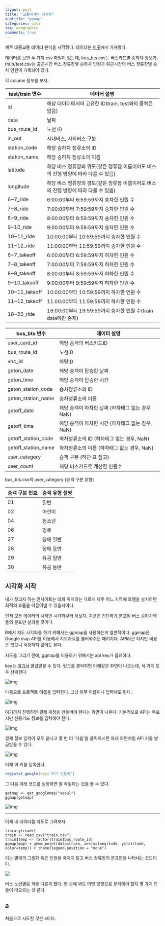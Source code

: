 ```yaml
---
layout: post
title: "교통데이터 시각화"
subtitle: "ggmap"
categories: data
tag: geographic
comments: true
---
```


제주 대중교통 데이터 분석을 시작했다. 데이터는 [이곳](<https://dacon.io/cpt13>)에서 가져왔다.

데이터를 보면 두 가지 csv 파일이 있는데, bus_bts.csv는 버스카드별 승하차 정보가, train/test.csv는 출근시간 버스 정류장별 승하차 인원과 퇴근시간의 버스 정류장별 승차 인원이 기록되어 있다.

각 column 정보를 보자.

| test/train 변수 | 데이터 설명                                                  |
| --------------- | ------------------------------------------------------------ |
| id              | 해당 데이터에서의 고유한 ID(train, test와의 중복은 없음)     |
| data            | 날짜                                                         |
| bus_route_id    | 노선 ID                                                      |
| in_out          | 시내버스, 시외버스 구분                                      |
| station_code    | 해당 승하차 정류소의 ID                                      |
| station_name    | 해당 승하차 정류소의 이름                                    |
| latitude        | 해당 버스 정류장의 위도(같은 정류장 이름이어도 버스의 진행 방향에 따라 다를 수 있음) |
| longitude       | 해당 버스 정류장의 경도(같은 정류장 이름이어도 버스의 진행 방향에 따라 다를 수 있음) |
| 6~7_ride        | 6:00:00부터 6:59:59까지 승차한 인원 수                       |
| 7~8_ride        | 7:00:00부터 7:59:59까지 승차한 인원 수                       |
| 8~9_ride        | 8:00:00부터 8:59:59까지 승차한 인원 수                       |
| 9~10_ride       | 9:00:00부터 9:59:59까지 승차한 인원 수                       |
| 10~11_ride      | 10:00:00부터 10:59:59까지 승차한 인원 수                     |
| 11~12_ride      | 11:00:00부터 11:59:59까지 승차한 인원 수                     |
| 6~7_takeoff     | 6:00:00부터 6:59:59까지 하차한 인원 수                       |
| 7~8_takeoff     | 7:00:00부터 7:59:59까지 하차한 인원 수                       |
| 8~9_takeoff     | 8:00:00부터 8:59:59까지 하차한 인원 수                       |
| 9~10_takeoff    | 9:00:00부터 9:59:59까지 하차한 인원 수                       |
| 10~11_takeoff   | 10:00:00부터 10:59:59까지 하차한 인원 수                     |
| 11~12_takeoff   | 11:00:00부터 11:59:59까지 하차한 인원 수                     |
| 18~20_ride      | 18:00:00부터 19:59:59까지 승차한 인원 수(train data에만 존재) |

| bus_bts 변수        | 데이터 설명                                       |
| ------------------- | ------------------------------------------------- |
| user_card_id        | 해당 승객의 버스카드ID                            |
| bus_route_id        | 노선ID                                            |
| vhc_id              | 차량ID                                            |
| geton_date          | 해당 승객이 탑승한 날짜                           |
| geton_time          | 해당 승객이 탑승한 시간                           |
| geton_station_code  | 승차정류소의 ID                                   |
| geton_station_name  | 승차정류소의 이름                                 |
| getoff_date         | 해당 승객이 하차한 날짜 (하차태그 없는 경우 NaN)  |
| getoff_time         | 해당 승객이 하차한 시간 (하차태그 없는 경우, NaN) |
| getoff_station_code | 하차정류소의 ID (하차태그 없는 경우, NaN)         |
| getoff_station_name | 하차정류소의 이름 (하차태그 없는 경우, NaN)       |
| user_category       | 승객 구분 (하단 표 참고)                          |
| user_count          | 해당 버스카드로 계산한 인원수                     |

bus_bts.csv의 user_category (승객 구분 유형)

| 승객 구분 번호 | 승객 유형 설명 |
| -------------- | -------------- |
| 01             | 일반           |
| 02             | 어린이         |
| 04             | 청소년         |
| 06             | 경로           |
| 27             | 장애 일반      |
| 28             | 장애 동반      |
| 29             | 유공 일반      |
| 30             | 유공 동반      |

## 시각화 시작

내가 찾고자 하는 인사이트는 대회 취지와는 다르게 제주 어느 지역에 트램을 설치하면 최적의 효율을 이끌어낼 수 있을지이다.

먼저 모든 데이터의 시작인 시각화부터 해보자. 지금은 간단하게 분포된 버스 승하차역들의 분포만 살펴볼 것이다.

R에서 지도 시각화를 하기 위해서는 ggmap을 사용하는게 일반적이다. ggmap은 Google map API를 이용해서 지도자료를 불러와주는 패키지다. API라곤 하지만 비용은 없으니 걱정하지 않아도 된다.

지도를 그리기 전에, ggmap를 이용하기 위해서는 api key가 필요하다.

key는 [여기서](<https://cloud.google.com/maps-platform/#get-started>) 발급받을 수 있다. 링크를 클릭하면 아래같은 화면이 나오는데, 세 가지 모두 선택한다.

![img](https://t1.daumcdn.net/cfile/tistory/99F9BF445BC6F6EE18)

다음으로 프로젝트 이름을 입력한다. 그냥 아무 이름이나 입력해도 된다.

![img](https://t1.daumcdn.net/cfile/tistory/991061435BC6F7730A)

여기까지 진행하면 결제 계정을 만들어야 한다는 화면이 나온다. 기본적으로 API는 무료지만 신용카드 정보를 입력해야 한다.

![img](https://t1.daumcdn.net/cfile/tistory/99773F4E5BC6F7B716)

  결제 정보 입력이 모두 끝나고 몇 번 더 '다음'을 클릭하시면 아래 화면처럼 API 키를 발급받을 수 있다.

![img](https://t1.daumcdn.net/cfile/tistory/9916444B5BC6F81323)

이제 이 키를 등록한다.

```R
register_google(key='자기 인증키')
```

그 다음 아래 코드를 실행하면 잘 작동하는 것을 볼 수 있다.

```
getmap <- get_googlemap("seoul")
ggmap(getmap)
```

![img](https://lovetoken.github.io/assets/ggmap-1-1.png)

------

이제 내 데이터를 지도로 그려보자.

```
library(readr)
train <- read_csv("train.csv")
train$temp <- factor(train$bus_route_id)
ggmap(map) + geom_point(data=train, aes(x=longitude, y=latitude, color=temp)) + theme(legend.position = "none")
```

이는 별개의 그룹화 혹은 인원을 따지지 않고 버스 정류장의 분포만을 나타내는 코드이다.

![](https://imgur.com/Ivl3SeZ.png)

버스 노선별로 색을 다르게 했다.  한 눈에 봐도 어떤 방향으로 분석해야 할지 몇 가지 안들이 떠오르는 것 같다.

## a

처음으로 시도할 것은 a이다.